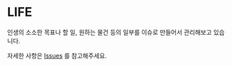 # LIFE

인생의 소소한 목표나 할 일, 원하는 물건 등의 일부를 이슈로 만들어서 관리해보고 있습니다. 

자세한 사항은 [Issues](https://github.com/channprj/LIFE/issues) 를 참고해주세요.
